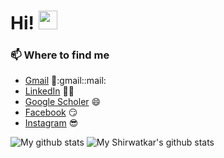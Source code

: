 # Hi! <img src="https://raw.githubusercontent.com/MartinHeinz/MartinHeinz/master/wave.gif" width="30px">

<!--
**AdityaWadichar/AdityaWadichar** is a ✨ _special_ ✨ repository because its `README.md` (this file) appears on your GitHub profile.

Here are some ideas to get you started:

- 🔭 I’m currently working on ...
- 🌱 I’m currently learning ...
- 👯 I’m looking to collaborate on ...
- 🤔 I’m looking for help with ...
- 💬 Ask me about ...
- 📫 How to reach me: ...
- 😄 Pronouns: ...
- ⚡ Fun fact: ...
-->


### 📫 Where to find me
- [Gmail](mailto:adityawadchar85@gmail.com) 💌:gmail::mail:
- [LinkedIn](https://www.linkedin.com/in/aditya-wadichar-87abb4190/) 👨💼
- [Google Scholer](https://scholar.google.com/citations?hl=en&user=80O_BLEAAAAJ) 😄
- [Facebook](https://www.facebook.com/aditya.wadichar.9) 😏
- [Instagram](https://www.instagram.com/aditya_wadichar/) 😎


![My github stats](https://github-readme-stats.vercel.app/api?username=AdityaWadichar&show_icons=true)
![My Shirwatkar's github stats](https://github-readme-stats.vercel.app/api/top-langs/?username=AdityaWadichar&layout=compact)
